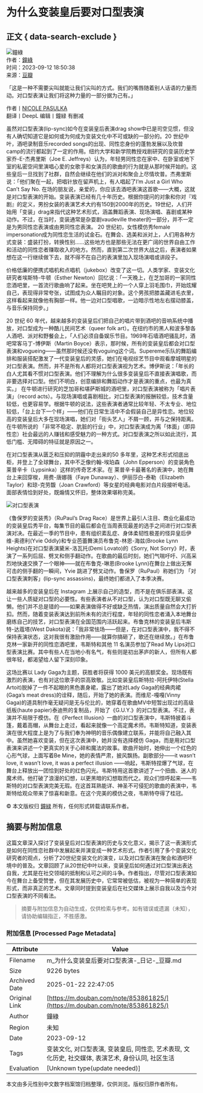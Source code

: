 # 为什么变装皇后要对口型表演

## 正文 { data-search-exclude }


![鐘綠](https://img3.doubanio.com/icon/u3578609-13.jpg)   
作者：[鐘綠](https://www.douban.com/people/Turkeyears/)   
时间：2023-09-12 18:50:38   
来源：[豆瓣](https://www.douban.com)   

「这是一种不需要尖叫就能让我们尖叫的方式。我们的嘴唇随着别人话语的力量而动。对口型表演让我们将这种力量的一部分据为己有。」  

作者丨[NICOLE PASULKA](https://www.douban.com/link2/?url=https%3A%2F%2Fslate.com%2Fhuman-interest%2F2019%2F06%2Fdrag-lip-sync-history-queen-king-performance.html&link2key=7b8e837c3f)  
翻译丨DeepL 编辑丨鐘緑 有删减  

虽然对口型表演(lip-sync)如今在变装皇后表演drag show中已是司空见惯，但没有人确切知道它是如何或为何成为变装文化中不可或缺的一部分的。20 世纪中叶，酒吧录制音乐recorded songs的出现、同性恋身份的蓬勃发展以及坎普camp的流行都起到了一定的作用。纽约大学和新学院教授戏剧研究的变装历史学家乔-E-杰弗里斯（Joe E. Jeffreys）认为，年轻男同性恋在家中、在卧室或地下室的私密空间里演唱心爱的女歌手和女演员的歌曲的行为就是从那时候开始的。这些皇后一旦找到了社群，自然会继续在他们的派对和聚会上尽情坎普。杰弗里斯说：「他们聚在一起，把唱针放在留声机上，有人唱起了I’m Just a Girl Who Can’t Say No. 在场的朋友说，亲爱的，你应该去酒吧表演这首歌——大概，这就是对口型表演的开始。变装表演已经有几十年历史。根据你提问的对象和你对『戏剧』的定义，男扮女装的表演艺术大约有150到2000年的历史。19世纪，人们开始用「变装」drag来指代这种艺术形式，涵盖舞蹈表演、现场演唱、喜剧或某种动作。不过，在当时，变装通常是杂耍剧vaudeville theater的一部分，并不一定是为男同性恋表演或由男同性恋表演。 20 世纪初，女性模仿秀female impersonation成为同性恋生活的试金石。在舞会、选美和派对上，人们用各种方式变装：盛装打扮，转换性别……这些地方也是那些无法在更广阔的世界自由工作和活动的同性恋者赚取收入的地方。然而，直到第二次世界大战之后，表演者如果想在这一行继续做下去，就不得不在自己的表演里加入现场演唱或讲段子。  

价格低廉的便携式唱机和点唱机（jukebox）改变了这一切。人类学家、变装文化研究者埃斯特-牛顿（Esther Newton）回忆说：「一天晚上，在芝加哥的一家同性恋酒吧里，一首流行歌曲响了起来。坐在吧凳上的一个人穿上羽毛围巾，开始炫耀自己，表现得非常夸张，试图成为众人瞩目的对象。这个男孩把膝盖藏进毛衣里，这样看起来就像他有胸部一样。他一边对口型唱歌，一边暗示性地左右摆动膝盖，与音乐保持同步。」  

20 世纪 60 年代，越来越多的变装皇后们把自己的唱片带到酒吧的音响系统中播放，对口型成为一种酷儿民间艺术（queer folk art）。在纽约市的黑人和波多黎各人酒吧、派对和野餐会上，「人们必须自备娱乐节目。1969年石墙酒吧骚乱时，酒吧常客马丁-博伊斯（Martin Boyce）表示，那时候，所有的变装皇后都会对口型表演和vogueing——虽然那时候还没有voguing这个词。Supereme乐队的舞蹈编排和服装搭配激发了一代变装皇后的灵感，她们在电视综艺节目中观看摩城明星的对口型表演。然而，并不是所有人都将对口型表演视为艺术。博伊斯说：「年长的白人尤其看不惯对口型表演。他们不理解为什么很多变装皇后不直接表演唱歌，而非要选择对口型。他们不明白，创意编排和舞蹈动作才是表演的重点，也最为真实。」 在牛顿进行研究的芝加哥和堪萨斯城的酒吧里，对口型表演被称为「唱片表演」（record acts）。与现场演唱或喜剧相比，对口型表演的报酬较低，技术含量较低，也更容易学。根据牛顿的说法，这些表演者通常比较年轻、不太专业、地位较低，「台上台下一个样」——他们在日常生活中不会假装自己是异性恋。地位较高的变装皇后大多在现场演唱，她们对「街头艺人」不屑一顾，并与之保持距离。在牛顿所说的 「非常不稳定、肮脏的行业」中，对口型表演成为离「体面」（即异性恋）社会最远的人赚钱和感受魅力的一种方式。对口型表演之所以如此流行，其低门槛、无障碍的特征就是原因之一。  

在对口型表演从匮乏和压抑的阴霾中走出来的50 多年里，这种艺术形式彻底出柜，并登上了全球舞台，其中不乏像约翰-埃珀森（John Epperson）的变装角色莱普辛卡（Lypsinka）这样的传奇艺术家。在 莱普辛卡最著名的表演中，她在舞台上来回穿梭，用费-唐娜薇（Faye Dunaway）、伊丽莎白-泰勒（Elizabeth Taylor）和琼-克劳馥（Joan Crawford）等女星的经典电影对白片段接听电话。面部表情恰到好处，既煽情又怀旧，整体效果堪称完美。

![对口型表演](https://img2.doubanio.com/view/note/l/public/p95321511.webp)

《鲁保罗的变装秀》（RuPaul’s Drag Race）是世界上最引人注目、商业化最成功的变装皇后秀平台，每集节目的最后都会在当周表现最差的选手之间进行对口型表演对决。在最近一季的节目中，患有组织紊乱症、身体柔韧性极差的怪异皇后伊维-奥德利(Yvie Oddly)和专业芭蕾舞演员布鲁克-林恩-海兹(Brooke Lynn Heights)在对口型表演黛米-洛瓦托(Demi Lovato)的《Sorry, Not Sorry》时，表演了一系列后屈、劈叉和侧手翻动作。在歌曲的最后时刻，她们气喘吁吁、兴高采烈地快速交换了一个眼神——就在布鲁克-琳恩(Brooke Lynn)在舞台上做出无懈可击的侧手翻的一瞬间，Yvie 跳进了劈叉动作。鲁保罗（RuPaul）称她们为 「对口型表演刺客」(lip-sync assassins)，最终她们都进入了本季决赛。  

越来越多的变装皇后在 Instagram 上展示自己的造型，而不是在俱乐部表演。这让一些人质疑对口型的必要性。有些表演者从不对口型，认为对口型既无聊又偷懒。他们并不总是错的——如果表演做得不好或缺乏热情，演出质量自然会大打折扣。然而，随着变装表演达到前所未有的流行程度，年轻的同性恋者涌入本地舞台磨练自己的技艺，对口型表演在全国范围内活跃起来。布鲁克林的变装皇后韦斯特-达蔻塔(West Dakota)说：「我非常怯场——但是，在对口型表演中，我不得不保持表演状态，这对我很有激励作用——就算你搞砸了，歌还在继续放。」在布鲁克林一家新开的同性恋酒吧里，韦斯特和其他 11 名演员参加了Read My Lips对口型表演比赛。其中有些人在当地小有名气，有些则是初出茅庐的新人，但所有人都很年轻，都渴望给人留下深刻印象。  

这场比赛以 Lady Gaga为主题，获胜者将获得 1000 美元的高额奖金。现场既有激烈的表演，也有对这位歌手的崇高致敬。比如变装皇后斯特拉-阿托伊特(Stella Artoit)脱掉了一件不起眼的黑色裹身裙，露出了她对Lady Gaga的经典肉裙(Gaga’s meat dress)的诠释，随后，开始了她的表演。而维尼-嘎嘎(Vinny Gaga)的道具制作毫无疑问是无与伦比的，她穿着在歌曲MV中短暂出现过的高级纸板(haute papier)泰迪熊的复制品，开始了《G.U.Y.》的对口型表演。不过，表演并不局限于模仿。在《Perfect Illusion》一曲的对口型表演中，韦斯特披着斗篷，戴着高帽，从舞台上走过，看起来就像一个高定魔术师。韦斯特知道，变装表演在很大程度上是为了与我们奉为神明的音乐偶像建立联系，并能将自己融入其中。虽然她喜欢变装，但在这次表演中，她并没有选择模仿 Gaga，而是用对口型表演来讲述一个更真实的关于心碎和魔法的故事。歌曲开始时，她伸出一个红色的心形气球，上面写着Be Mine，她的表情严肃，披风飘扬。副歌部分——it wasn’t love, it wasn’t love, it was a perfect illusion ——响起，韦斯特捏爆了气球，在舞台上释放出一团恰到好处的红色闪光。韦斯特用这首歌讲述了一个扭曲、迷人的魔术师。他打破了浪漫的幻想，以更黑暗的幻想取而代之。观众们惊呼起来——韦斯特的对口型表演完美无瑕。在这首耳熟能详、神圣不可侵犯的歌曲的表演中，韦斯特给观众带来了惊喜和新意。在这个完美的模仿之夜，韦斯特夺得了桂冠。

© 本文版权归 [鐘緑](https://www.douban.com/people/Turkeyears/) 所有，任何形式转载请联系作者。
<!-- tcd_original_link https://m.douban.com/note/853861825/ -->


## 摘要与附加信息

<!-- tcd_abstract -->
这篇文章深入探讨了变装皇后对口型表演的历史与文化意义，揭示了这一表演形式是如何在同性恋社群中发展起来并演变成一种艺术形式。作者引用了多个变装文化研究者的观点，分析了20世纪变装文化的演变，以及对口型表演在聚会和酒吧环境中的普及。文章回顾了从20世纪中叶以来，变装皇后如何通过对口型演出表达自我，尤其是在社交领域的抵制和认可之间的斗争。作者指出，尽管对口型表演如今在舞台上备受赞誉，但在其发展历史中，它常常被低估，被视为一种简单的表现形式，而非真正的艺术。文章同时提到变装皇后在社交媒体上展示自我以及当今对口型表演的不同看法。
<!-- tcd_abstract_end -->

> 摘要与附加信息为自动生成，仅供检索与参考。如有错误或遗漏（未知），请协助编辑指正，不胜感激。

### 附加信息 [Processed Page Metadata]

| Attribute       | Value                                  |
|-----------------|----------------------------------------|
| Filename        | m_为什么变装皇后要对口型表演-_日记-_豆瓣.md                             |
| Size            | 9226 bytes                           |
| Archived Date   | 2025-01-22 22:47:05                             |
| Original Link   | [https://m.douban.com/note/853861825/](https://m.douban.com/note/853861825/)                       |
| Author          | 鐘綠                               |
| Region          | 未知                               |
| Date            | 2023-09-12                                 |
| Tags            | 变装文化, 对口型表演, 变装皇后, 同性恋, 艺术表现, 文化历史, 社交媒体, 表演艺术, 身份认同, 社区生活                                 |
| Evaluation            | [Unknown type(update needed)]                                 |
<!-- tcd_table_end -->

本文由多元性别中文数字档案馆归档整理，仅供浏览。版权归原作者所有。
